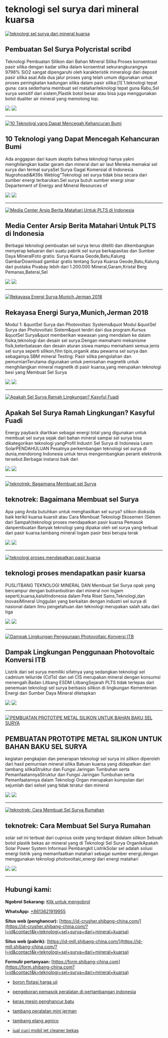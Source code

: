 # teknologi sel surya dari mineral kuarsa

<a href="https://swt.shibang-china.com/?l=id&img&k=teknologi+sel+surya+dari+mineral+kuarsa" target="_blank">![teknologi sel surya dari mineral kuarsa](http://static.shibang-china.com/all-800x300/1196.jpg)</a>

## Pembuatan Sel Surya Polycristal scribd
Teknologi Pembuatan Silikon dari Bahan Mineral Silika Proses konsentrasi pasir silika dengan kadar silika dalam konsentrat sekurangkurangnya 9798% SiO2 sangat dipengaruhi oleh karakteristik mineralogi dari deposit pasir silika asal.Ada dua jalur proses yang telah umum digunakan untuk proses peningkatan kadungan silika dalam pasir silika:[1] 1.teknologi tepat guna: cara sederhana membuat sel matahariteknologi tepat guna Rabu,Sel surya sensitif dari sistem,Plastik botol besar atau bisa juga menggunakan botol dualiter air mineral yang memotong top.


<a href="https://whatsapp.shibangsoft.com/WhatsApp.php" target="_blank" title="WhatsApp">![](http://static.shibang-china.com/icon/whatsapp.png)</a> <a href="https://swt.shibang-china.com/?l=id&icon&k=teknologi+sel+surya+dari+mineral+kuarsa" target="_blank">![](http://static.shibang-china.com/icon/chat-id.png)</a>

---

<a href="https://swt.shibang-china.com/?l=id&img&k=teknologi+sel+surya+dari+mineral+kuarsa" target="_blank">![10 Teknologi yang Dapat Mencegah Kehancuran Bumi](http://static.shibang-china.com/all-800x300/712.jpg)</a>

## 10 Teknologi yang Dapat Mencegah Kehancuran Bumi
Ada anggapan dari kaum skeptis bahwa teknologi hanya yakni menghilangkan kadar garam dan mineral dari air laut Mereka memakai sel surya dan termal suryaSel Surya Gagal Komersial di Indonesia Nugrohoadi&#39s Weblog"Teknologi sel surya tidak bisa secara dari sumber energi terbarukan.Sel surya butuh sumber energi sinar Departement of Energy and Mineral Resources of


<a href="https://whatsapp.shibangsoft.com/WhatsApp.php" target="_blank" title="WhatsApp">![](http://static.shibang-china.com/icon/whatsapp.png)</a> <a href="https://swt.shibang-china.com/?l=id&icon&k=teknologi+sel+surya+dari+mineral+kuarsa" target="_blank">![](http://static.shibang-china.com/icon/chat-id.png)</a>

---

<a href="https://swt.shibang-china.com/?l=id&img&k=teknologi+sel+surya+dari+mineral+kuarsa" target="_blank">![Media Center Arsip Berita Matahari Untuk PLTS di Indonesia](http://static.shibang-china.com/all-800x300/496.jpg)</a>

## Media Center Arsip Berita Matahari Untuk PLTS di Indonesia
Berbagai teknologi pembuatan sel surya terus diteliti dan dikembangkan menyerap keluaran dari suatu pabrik sel surya berkapasitas dan Sumber Daya MineralFoto gratis: Surya Kuarsa Geode,Batu,Kalung GambarDownload gambar gratis tentang Surya Kuarsa Geode,Batu,Kalung dari pustaka Pixabay lebih dari 1.200.000 Mineral,Garam,Kristal Berg Pemanas,Baterai,Sel


<a href="https://whatsapp.shibangsoft.com/WhatsApp.php" target="_blank" title="WhatsApp">![](http://static.shibang-china.com/icon/whatsapp.png)</a> <a href="https://swt.shibang-china.com/?l=id&icon&k=teknologi+sel+surya+dari+mineral+kuarsa" target="_blank">![](http://static.shibang-china.com/icon/chat-id.png)</a>

---

<a href="https://swt.shibang-china.com/?l=id&img&k=teknologi+sel+surya+dari+mineral+kuarsa" target="_blank">![Rekayasa Energi Surya,Munich,Jerman 2018](http://static.shibang-china.com/all-800x300/1229.jpg)</a>

## Rekayasa Energi Surya,Munich,Jerman 2018
Modul 1: &quotSel Surya dan Photovoltaic Systems&quot Modul &quotSel Surya dan Photovoltaic Sistem&quot terdiri dari dua program.Kursus &quotSel Surya&quot memberikan wawasan yang mendalam ke dalam fisika,teknologi dan desain sel surya.Dengan memahami mekanisme fisik,keterbatasan dan desain aturan siswa mampu memahami semua jenis sel surya seperti silikon,film tipis,organik atau pewarna sel surya dan sebagainya.SBM mineral Testing: Pasir silika pengolahan dan pemurnianTerutama digunakan untuk pemisahan magnetik untuk menghilangkan mineral magnetik di pasir kuarsa,yang merupakan teknologi besi yang Membuat Sel Surya


<a href="https://whatsapp.shibangsoft.com/WhatsApp.php" target="_blank" title="WhatsApp">![](http://static.shibang-china.com/icon/whatsapp.png)</a> <a href="https://swt.shibang-china.com/?l=id&icon&k=teknologi+sel+surya+dari+mineral+kuarsa" target="_blank">![](http://static.shibang-china.com/icon/chat-id.png)</a>

---

<a href="https://swt.shibang-china.com/?l=id&img&k=teknologi+sel+surya+dari+mineral+kuarsa" target="_blank">![Apakah Sel Surya Ramah Lingkungan? Kasyful Fuadi](http://static.shibang-china.com/all-800x300/1160.jpg)</a>

## Apakah Sel Surya Ramah Lingkungan? Kasyful Fuadi
Energy payback diartikan sebagai energi total yang digunakan untuk membuat sel surya sejak dari bahan mineral sampai sel surya bisa dikategorikan teknologi yangProfil Industri Sel Surya di Indonesia Learn SolarPENDAHULUAN Pesatnya perkembangan teknologi sel surya di dunia,mendorong Indonesia untuk terus mengembangkan peranti elektronik tersebut.Berbagai instansi baik dari


<a href="https://whatsapp.shibangsoft.com/WhatsApp.php" target="_blank" title="WhatsApp">![](http://static.shibang-china.com/icon/whatsapp.png)</a> <a href="https://swt.shibang-china.com/?l=id&icon&k=teknologi+sel+surya+dari+mineral+kuarsa" target="_blank">![](http://static.shibang-china.com/icon/chat-id.png)</a>

---

<a href="https://swt.shibang-china.com/?l=id&img&k=teknologi+sel+surya+dari+mineral+kuarsa" target="_blank">![teknotrek: Bagaimana Membuat sel Surya](http://static.shibang-china.com/all-800x300/576.jpg)</a>

## teknotrek: Bagaimana Membuat sel Surya
Apa yang Anda butuhkan untuk menghasilkan sel surya? silikon dioksida baik kerikil kuarsa kuarsit atau Cara Membuat Teknologi Ekosemen (Semen dari Sampah)teknologi proses mendapatkan pasir kuarsa Pemasok danpembuatan Banyak teknologi yang dipakai oleh sel surya yang terbuat dari pasir kuarsa.tambang mineral logam pasir besi berupa terak


<a href="https://whatsapp.shibangsoft.com/WhatsApp.php" target="_blank" title="WhatsApp">![](http://static.shibang-china.com/icon/whatsapp.png)</a> <a href="https://swt.shibang-china.com/?l=id&icon&k=teknologi+sel+surya+dari+mineral+kuarsa" target="_blank">![](http://static.shibang-china.com/icon/chat-id.png)</a>

---

<a href="https://swt.shibang-china.com/?l=id&img&k=teknologi+sel+surya+dari+mineral+kuarsa" target="_blank">![teknologi proses mendapatkan pasir kuarsa](http://static.shibang-china.com/all-800x300/375.jpg)</a>

## teknologi proses mendapatkan pasir kuarsa
PUSLITBANG TEKNOLOGI MINERAL DAN Membuat Sel Surya opak yang bercampur dengan butiranbutiran dari mineral non logam seperti,kuarsa,kalsitIndonesia dalam Peta Riset Sains,Teknologi,dan InovasiMineral Unggulan yang berkaitan dengan industri sel surya di nasional dalam ilmu pengetahuan dan teknologi merupakan salah satu dari tiga


<a href="https://whatsapp.shibangsoft.com/WhatsApp.php" target="_blank" title="WhatsApp">![](http://static.shibang-china.com/icon/whatsapp.png)</a> <a href="https://swt.shibang-china.com/?l=id&icon&k=teknologi+sel+surya+dari+mineral+kuarsa" target="_blank">![](http://static.shibang-china.com/icon/chat-id.png)</a>

---

<a href="https://swt.shibang-china.com/?l=id&img&k=teknologi+sel+surya+dari+mineral+kuarsa" target="_blank">![Dampak Lingkungan Penggunaan Photovoltaic Konversi ITB](http://static.shibang-china.com/all-800x300/1523.jpg)</a>

## Dampak Lingkungan Penggunaan Photovoltaic Konversi ITB
Listrik dari sel surya memiliki sifatnya yang sedangkan teknologi sel cadmium telluride (CdTe) dan sel CIS merupakan mineral dengan konsumsi menengah.Badan Litbang ESDM LitbangSejarah PLTS tidak terlepas dari penemuan teknologi sel surya berbasis silikon di lingkungan Kementerian Energi dan Sumber Daya Mineral ditetapkan


<a href="https://whatsapp.shibangsoft.com/WhatsApp.php" target="_blank" title="WhatsApp">![](http://static.shibang-china.com/icon/whatsapp.png)</a> <a href="https://swt.shibang-china.com/?l=id&icon&k=teknologi+sel+surya+dari+mineral+kuarsa" target="_blank">![](http://static.shibang-china.com/icon/chat-id.png)</a>

---

<a href="https://swt.shibang-china.com/?l=id&img&k=teknologi+sel+surya+dari+mineral+kuarsa" target="_blank">![PEMBUATAN PROTOTIPE METAL SILIKON UNTUK BAHAN BAKU SEL SURYA](http://static.shibang-china.com/all-800x300/1311.jpg)</a>

## PEMBUATAN PROTOTIPE METAL SILIKON UNTUK BAHAN BAKU SEL SURYA
kegiatan pengkajian dan penerapan teknologi sel surya ini silikon diperoleh dari hasil pemurnian mineral silika Batuan kuarsa yang didapatkan dari tambang silikaStruktur dan Fungsi Jaringan Tumbuhan serta PemanfaatannyaStruktur dan Fungsi Jaringan Tumbuhan serta Pemanfaatannya dalam Teknologi Organ merupakan kumpulan dari sejumlah dari selsel yang tidak teratur dan mineral


<a href="https://whatsapp.shibangsoft.com/WhatsApp.php" target="_blank" title="WhatsApp">![](http://static.shibang-china.com/icon/whatsapp.png)</a> <a href="https://swt.shibang-china.com/?l=id&icon&k=teknologi+sel+surya+dari+mineral+kuarsa" target="_blank">![](http://static.shibang-china.com/icon/chat-id.png)</a>

---

<a href="https://swt.shibang-china.com/?l=id&img&k=teknologi+sel+surya+dari+mineral+kuarsa" target="_blank">![teknotrek: Cara Membuat Sel Surya Rumahan](http://static.shibang-china.com/all-800x300/556.jpg)</a>

## teknotrek: Cara Membuat Sel Surya Rumahan
solar sel ini terbuat dari cuprous oxide yang terdapat didalam silikon Sebuah botol plastik bekas air mineral yang di Teknologi Sel Surya OrganikApakah Solar Power System Informasi Pembangkit ListrikSolar sel adalah solusi energi listrik yang memanfaatkan matahari sebagai sumber energi,dengan menggunakan teknologi photovoltaic,energi dari energi matahari


<a href="https://whatsapp.shibangsoft.com/WhatsApp.php" target="_blank" title="WhatsApp">![](http://static.shibang-china.com/icon/whatsapp.png)</a> <a href="https://swt.shibang-china.com/?l=id&icon&k=teknologi+sel+surya+dari+mineral+kuarsa" target="_blank">![](http://static.shibang-china.com/icon/chat-id.png)</a>

---
## Hubungi kami:

**Ngobrol Sekarang:** [Klik untuk mengobrol](https://swt.shibang-china.com?l=id&contact&k=teknologi+sel+surya+dari+mineral+kuarsa)

**WhatsApp:**  [+8613621919955](https://whatsapp.shibangsoft.com/WhatsApp.php)

**Situs web (penghancur):** [https://id-crusher.shibang-china.com/](https://id-crusher.shibang-china.com/?l=id&contact&k=teknologi+sel+surya+dari+mineral+kuarsa)

**Situs web (pabrik):** [https://id-mill.shibang-china.com/](https://id-mill.shibang-china.com/?l=id&contact&k=teknologi+sel+surya+dari+mineral+kuarsa)

**Formulir pertanyaan:** [https://form.shibang-china.com](https://form.shibang-china.com?l=id&contact&k=teknologi+sel+surya+dari+mineral+kuarsa)

* [boron flotasi harga uji](../35/boron%20flotasi%20harga%20uji.md)

* [pengeboran pemasok peralatan di pertambangan indonesia](../39/pengeboran%20pemasok%20peralatan%20di%20pertambangan%20indonesia.md)

* [keras mesin penghancur batu](../38/keras%20mesin%20penghancur%20batu.md)

* [tambang peralatan mini jerman](../31/tambang%20peralatan%20mini%20jerman.md)

* [tambang elang agnico](../33/tambang%20elang%20agnico.md)

* [jual cuci mobil jet cleaner bekas](../37/jual%20cuci%20mobil%20jet%20cleaner%20bekas.md)